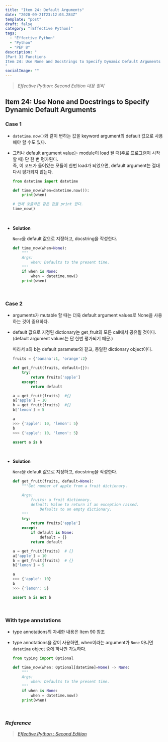 ```yaml
---
title: "Item 24: Default Arguments"
date: "2020-09-21T23:12:03.284Z"
template: "post"
draft: false
category: "[Effective Python]"
tags:
  - "Effective Python"
  - "Python"
  - "PEP 8"
description: "
[Part 3] Functions
Item 24: Use None and Docstrings to Specify Dynamic Default Arguments
"
socialImage: ""
---
```



> _Effective Python: Second Edition 내용 정리_

## Item 24: Use None and Docstrings to Specify Dynamic Default Arguments

### Case 1

- `datetime.now()`와 같이 변하는 값을 keyword argument의 default 값으로 사용해야 할 수도 있다.
- 그러나 default argument value는 module이 load 될 때(주로 프로그램이 시작할 때) 단 한 번 평가된다.  
즉, 이 코드가 들어있는 모듈이 한번 load가 되었으면, default argument는 절대 다시 평가되지 않는다.

    ```python
    from datetime import datetime

    def time_now(when=datetime.now()):
        print(when)

    # 언제 호출하든 같은 값을 print 한다.
    time_now()
    ```

<br>

- **Solution**

    `None`을 default 값으로 지정하고, docstring을 작성한다.

    ```python
    def time_now(when=None):
        """
        Args:
            when: Defaults to the present time.
        """
        if when is None:
            when = datetime.now()
        print(when)
    ```

<br>

### Case 2

- arguments가 mutable 할 때는 더욱 default argument values로 None을 사용하는 것이 중요하다.
- default 값으로 지정된 dictionary는 get_fruit의 모든 call에서 공유될 것이다. (default argument values는 단 한번 평가되기 때문.)

    따라서 a와 b는 default parameter와 같고, 동일한 dictionary object이다.

    ```python
    fruits = {'banana':1, 'orange':2}

    def get_fruit(fruits, default={}):
        try:
            return fruits['apple']
        except:
            return default

    a = get_fruit(fruits)  #{}
    a['apple'] = 10
    b = get_fruit(fruits)  #{}
    b['lemon'] = 5

    a
    >>> {'apple': 10, 'lemon': 5}
    b
    >>> {'apple': 10, 'lemon': 5}

    assert a is b
    ```

<br>

- **Solution**

    `None`을 default 값으로 지정하고, docstring을 작성한다.

    ```python
    def get_fruit(fruits, default=None):
        """Get number of apple from a fruit dictionary.

        Args:
            fruits: a fruit dictionary.
            default: Value to return if an exception raised.
                Defaults to an empty dictionary.
        """
        try:
            return fruits['apple']
        except:
            if default is None:
                default = {}
            return default

    a = get_fruit(fruits)  # {}
    a['apple'] = 10
    b = get_fruit(fruits)  # {}
    b['lemon'] = 5

    a
    >>> {'apple': 10}
    b
    >>> {'lemon': 5}

    assert a is not b
    ```

<br>

### With type annotations

- type annotations의 자세한 내용은 Item 90 참조
- type annotations을 같이 사용하면, when이라는 argument가 `None` 아니면 `datetime` object 중에 하나만 가능하다.

    ```python
    from typing import Optional

    def time_now(when: Optional[datetime]=None) -> None:
        """
        Args:
            when: Defaults to the present time.
        """
        if when is None:
            when = datetime.now()
        print(when)
    ```

<br>

### _Reference_
> [_Effective Python : Second Edition_](https://effectivepython.com/)  